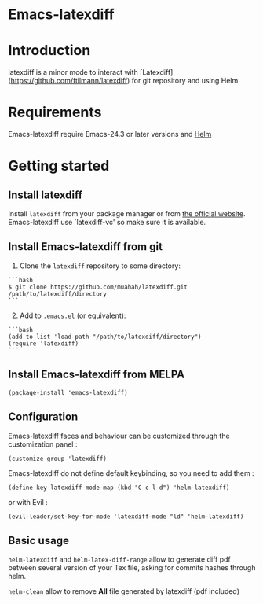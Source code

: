 <h1> Emacs-latexdiff </h1>

# Introduction
latexdiff is a minor mode to interact with [Latexdiff]
(https://github.com/ftilmann/latexdiff) for git repository
and using Helm.

# Requirements

Emacs-latexdiff require Emacs-24.3 or later versions
and [Helm](https://github.com/emacs-helm/helm)



# Getting started

## Install latexdiff

Install `latexdiff` from your package manager or from
[the official website](https://github.com/ftilmann/latexdiff).
Emacs-latexdiff use `latexdiff-vc' so make sure it is available.

## Install Emacs-latexdiff from git
  1. Clone the `latexdiff` repository to some directory:

    ```bash
    $ git clone https://github.com/muahah/latexdiff.git /path/to/latexdiff/directory
    ```

  2. Add to `.emacs.el` (or equivalent):

    ```bash
    (add-to-list 'load-path "/path/to/latexdiff/directory")
    (require 'latexdiff)
    ```

## Install Emacs-latexdiff from MELPA

```elisp
(package-install 'emacs-latexdiff)
```

## Configuration

Emacs-latexdiff faces and behaviour can be customized through the customization panel :
```elisp
(customize-group 'latexdiff)
```

Emacs-latexdiff do not define default keybinding, so you need to add
them :
```elisp
(define-key latexdiff-mode-map (kbd "C-c l d") 'helm-latexdiff)
```
or with Evil :
```elisp
(evil-leader/set-key-for-mode 'latexdiff-mode "ld" 'helm-latexdiff)
```

## Basic usage

`helm-latexdiff` and `helm-latex-diff-range` allow to generate diff
pdf between several version of your Tex file, asking for commits
hashes through helm.

`helm-clean` allow to remove **All** file generated by latexdiff
(pdf included)
